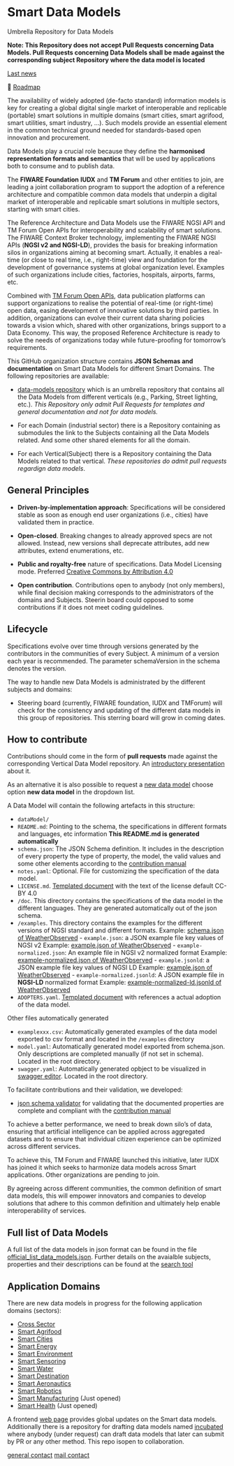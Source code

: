 # Smart Data Models

Umbrella Repository for Data Models

**Note: This Repository does not accept Pull Requests concerning Data Models.
Pull Requests concerning Data Models shall be made against the corresponding
subject Repository where the data model is located**
<!--
[![Status badge](https://img.shields.io/badge/status-draft-red.svg)](RELEASE_NOTES)
[![Build badge](https://img.shields.io/travis/smart-data-models/data-models.svg "Travis build status")](https://travis-ci.org/smart-data-models/data-models/)
[![License: CC BY 4.0](https://img.shields.io/badge/License-CC%20BY%204.0-lightgrey.svg)](https://creativecommons.org/licenses/by/4.0/)
-->
[Last news](https://smartdatamodels.org/)

:dart: [Roadmap](roadmap.md)

The availability of widely adopted (de-facto standard) information models is key
for creating a global digital single market of interoperable and replicable
(portable) smart solutions in multiple domains (smart cities, smart agrifood, 
smart utilities, smart industry, …). Such models provide an essential
element in the common technical ground needed for standards-based open
innovation and procurement.

Data Models play a crucial role because they define the **harmonised
representation formats and semantics** that will be used by applications both to
consume and to publish data.

The **FIWARE Foundation** **IUDX** and **TM Forum** and other entities to join, are leading 
a joint collaboration program to support the adoption of a reference architecture 
and compatible common data models that underpin a digital market of interoperable and
replicable smart solutions in multiple sectors, starting with smart cities.

The Reference Architecture and Data Models use the FIWARE NGSI API and TM Forum
Open APIs for interoperability and scalability of smart solutions. The FIWARE
Context Broker technology, implementing the FIWARE NGSI APIs (**NGSI v2 and
NGSI-LD**), provides the basis for breaking information silos in organizations
aiming at becoming smart. Actually, it enables a real-time (or close to real
time, i.e., right-time) view and foundation for the development of governance
systems at global organization level. Examples of such organizations include
cities, factories, hospitals, airports, farms, etc.

Combined with [TM Forum Open APIs](https://www.tmforum.org/open-apis/), data 
publication platforms can support organizations to realise the potential of 
real-time (or right-time) open data, easing development of innovative solutions 
by third parties. In addition, organizations can evolve their current data sharing 
policies towards a vision which, shared with other organizations, brings support 
to a Data Economy. This way, the proposed Reference Architecture is ready to 
solve the needs of organizations today while future-proofing for 
tomorrow’s requirements.

This GitHub organization structure contains **JSON Schemas and documentation**
on Smart Data Models for different Smart Domains. The following repositories are available:

-   [data-models repository](https://github.com/smart-data-models/data-models) which is an umbrella repository that contains all the
    Data Models from different verticals (e.g., Parking, Street lighting, etc.).
    _This Repository only admit Pull Requests for templates and general documentation and 
    not for data models._

-   For each Domain (industrial sector) there is a Repository containing as submodules the link to the 
    Subjects containing all the Data Models related. And some other shared elements for all the domain.

-   For each Vertical(Subject) there is a Repository containing the Data Models related
    to that vertical. _These repositories do admit pull requests regardign data models_.

## General Principles

-   **Driven-by-implementation approach**: Specifications will be considered
    stable as soon as enough end user organizations (i.e., cities) have
    validated them in practice.

-   **Open-closed**. Breaking changes to already approved specs are not allowed.
    Instead, new versions shall deprecate attributes, add new attributes, extend
    enumerations, etc.

-   **Public and royalty-free** nature of specifications. Data Model Licensing
    mode. Preferred [Creative Commons by Attribution 4.0](https://creativecommons.org/licenses/by/4.0/)

-   **Open contribution**. Contributions open to anybody (not only members),
    while final decision making corresponds to the administrators of the domains and Subjects. Steerin board could opposed to some contributions if it does not meet coding guidelines.
   

## Lifecycle

Specifications evolve over time through versions generated by the contributors in the communities 
of every Subject. A minimum of a version each year is recommended. The parameter schemaVersion in 
the schema denotes the version.

The way to handle new Data Models is administrated by the different subjects and domains:

- Steering board (currently, FIWARE foundation, IUDX and TMForum) will check for the consistency and updating of the different data models in this group of repositories. This sterring board will grow in coming dates.


## How to contribute

Contributions should come in the form of **pull requests** made against the corresponding Vertical Data Model repository.
An [introductory presentation](http://bit.ly/contribution_manual) about it.

As an alternative it is also possible to request a [new data model](http://smartdatamodels.org/index.php/submit-an-issue-2/) 
choose option **new data model** in the dropdown list.

A Data Model will contain the following artefacts in this structure:

-   `dataModel/`
  -   `README.md`: Pointing to the schema, the specifications in different formats and languages, etc 
information **This README.md is generated automatically**
  -   `schema.json`: The JSON Schema definition. It includes in the description of every property the type of property, the model, the valid values and some other elements according to the [contribution manual](https://bit.ly/contribution_manual)
  -    `notes.yaml`: Optional. File for customizing the specification of the data model.
  -    `LICENSE.md`. [Templated document](https://github.com/smart-data-models/data-models/blob/master/templates/LICENCE.md) with the text of the license default CC-BY 4.0
   -  `/doc`. This directory contains the specifications of the data model in the different languages. They are generated automatically out of the json schema. 
   -  `/examples`. This directory contains the examples for the different versions of NGSI standard and different formats. 
               Example: [schema.json of WeatherObserved](https://github.com/smart-data-models/dataModel.Weather/blob/master/WeatherObserved/schema.json)
    -   `example.json`: a JSON example file key values of NGSI v2
               Example: [example.json of WeatherObserved](https://github.com/smart-data-models/dataModel.Weather/blob/master/WeatherObserved/examples/example.json)
    -   `example-normalized.json`: An example file in NGSI v2 normalized format
               Example: [example-normalized.json of WeatherObserved](https://github.com/smart-data-models/dataModel.Weather/blob/master/WeatherObserved/examples/example-normalized.json)
    -   `example.jsonld`: a JSON example file key values of NGSI LD
               Example: [example.json of WeatherObserved](https://github.com/smart-data-models/dataModel.Weather/blob/master/WeatherObserved/examples/example.jsonld)
    -   `example-normalized.jsonld`: A JSON example file in **NGSI-LD** normalized format
               Example: [example-normalized-ld.jsonld of WeatherObserved](https://github.com/smart-data-models/dataModel.Weather/blob/master/WeatherObserved/example-normalized.jsonld)
  -    `ADOPTERS.yaml`. [Templated document](https://github.com/smart-data-models/data-models/blob/master/templates/dataModel/ADOPTERS.yaml) with references a actual adoption of the data model.
               
Other files automatically generated                   
  -    `examplexxx.csv`: Automatically generated examples of the data model exported to csv format and located in the `/examples` directory
  -    `model.yaml`: Automatically generated model exported from schema.json. Only descriptions are completed manually (if not set in schema). Located in the root directory.        
  -    `swagger.yaml`: Automatically generated opbject to be visualized in [swagger editor](https://swagger.lab.fiware.org/?url=https://raw.githubusercontent.com/smart-data-models/dataModel.WaterNetworkManagement/master/Valve/swagger.yaml). Located in the root directory.

To facilitate contributions and their validation, we developed:
- [json schema validator](https://smartdatamodels.org/index.php/data-models-contribution-api/) for validating that the documented properties are complete and compliant with the [contribution manual](https://bit.ly/contribution_manual)

To achieve a better performance, we need to break down silo’s of data, 
ensuring that artificial intelligence can be applied across aggregated datasets 
and to ensure that individual citizen experience can be optimized across 
different services.

To achieve this, TM Forum and FIWARE launched this initiative, later IUDX has joined it which seeks to 
harmonize data models across Smart applications. Other organizations are pending to join.

By agreeing across different communities, the common definition of smart
data models, this will empower innovators and companies to develop solutions
that adhere to this common definition and ultimately help enable
interoperability of services.

## Full list of Data Models

A full list of the data models in json format can be found in the file
[official_list_data_models.json](https://github.com/smart-data-models/data-models/blob/master/specs/AllSubjects/official_list_data_models.json).
Further details on the avaialble subjects, properties and their descriptions can be found at the [search tool](https://smartdatamodels.org/index.php/ddbb-of-properties-descriptions/)

## Application Domains

There are new data models in progress for the following application domains (sectors):

-   [Cross Sector](https://github.com/smart-data-models/CrossSector)
-   [Smart Agrifood](https://github.com/smart-data-models/SmartAgrifood)
-   [Smart Cities](https://github.com/smart-data-models/SmartCities)
-   [Smart Energy](https://github.com/smart-data-models/SmartEnergy)
-   [Smart Environment](https://github.com/smart-data-models/SmartEnvironment)
-   [Smart Sensoring](https://github.com/smart-data-models/Smart-Sensoring)
-   [Smart Water](https://github.com/smart-data-models/SmartWater)
-   [Smart Destination](https://github.com/smart-data-models/SmartDestination) 
-   [Smart Aeronautics](https://github.com/smart-data-models/SmartAeronautics) 
-   [Smart Robotics](https://github.com/smart-data-models/SmartRobotics)
-   [Smart Manufacturing](https://github.com/smart-data-models/SmartManufacturing) (Just opened)
-   [Smart Health](https://github.com/smart-data-models/SmartHealth) (Just opened)


A frontend [web page](http://smartdatamodels.org/) provides global updates on the Smart data models.  
Additionally there is a repository for drafting data models named [incubated](https://github.com/smart-data-models/incubated/tree/master) where anybody
(under request) can draft data models that later can submit by PR or any other method. This repo isopen to collaboration.

[general contact](http://smartdata-models.org/index.php/submit-an-issue-2/)
[mail contact](mailto:info@smartdatamodels.org)
